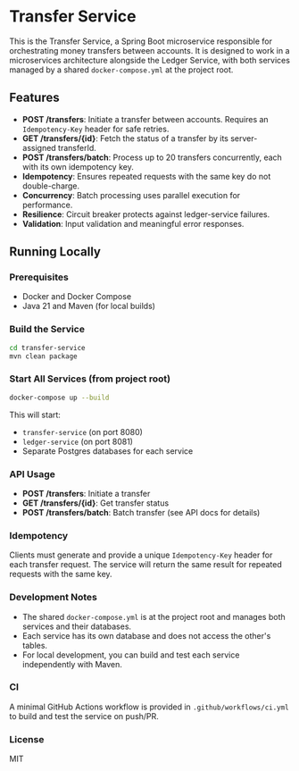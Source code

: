 # Transfer Service

This is the Transfer Service, a Spring Boot microservice responsible for orchestrating money transfers between accounts. It is designed to work in a microservices architecture alongside the Ledger Service, with both services managed by a shared `docker-compose.yml` at the project root.

## Features
- **POST /transfers**: Initiate a transfer between accounts. Requires an `Idempotency-Key` header for safe retries.
- **GET /transfers/{id}**: Fetch the status of a transfer by its server-assigned transferId.
- **POST /transfers/batch**: Process up to 20 transfers concurrently, each with its own idempotency key.
- **Idempotency**: Ensures repeated requests with the same key do not double-charge.
- **Concurrency**: Batch processing uses parallel execution for performance.
- **Resilience**: Circuit breaker protects against ledger-service failures.
- **Validation**: Input validation and meaningful error responses.

## Running Locally

### Prerequisites
- Docker and Docker Compose
- Java 21 and Maven (for local builds)

### Build the Service
```sh
cd transfer-service
mvn clean package
```

### Start All Services (from project root)
```sh
docker-compose up --build
```
This will start:
- `transfer-service` (on port 8080)
- `ledger-service` (on port 8081)
- Separate Postgres databases for each service

### API Usage
- **POST /transfers**: Initiate a transfer
- **GET /transfers/{id}**: Get transfer status
- **POST /transfers/batch**: Batch transfer (see API docs for details)

### Idempotency
Clients must generate and provide a unique `Idempotency-Key` header for each transfer request. The service will return the same result for repeated requests with the same key.

### Development Notes
- The shared `docker-compose.yml` is at the project root and manages both services and their databases.
- Each service has its own database and does not access the other's tables.
- For local development, you can build and test each service independently with Maven.

### CI
A minimal GitHub Actions workflow is provided in `.github/workflows/ci.yml` to build and test the service on push/PR.

### License
MIT

